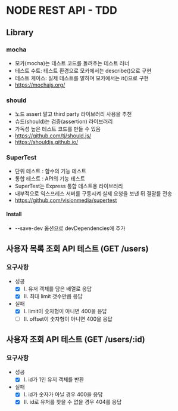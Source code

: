 # NODE REST API - TDD

## Library
### mocha
- 모카(mocha)는 테스트 코드를 돌려주는 테스트 러너 
- 테스트 수트: 테스트 환경으로 모카에서는 describe()으로 구현
- 테스트 케이스: 실제 테스트를 말하며 모카에서는 it()으로 구현
- https://mochajs.org/

### should
- 노드 assert 말고 third party 라이브러리 사용을 추천
- 슈드(should)는 검증(assertion) 라이브러리
- 가독성 높은 테스트 코드를 만들 수 있음
- https://github.com/tj/should.js/
- https://shouldjs.github.io/

### SuperTest
- 단위 테스트 : 함수의 기능 테스트
- 통합 테스트 : API의 기능 테스트
- SuperTest는 Express 통합 테스트용 라이브러리
- 내부적으로 익스프레스 서버를 구동시켜 실제 요청을 보낸 뒤 결괄를 전송
- https://github.com/visionmedia/supertest

#### Install
- --save-dev 옵션으로 devDependencies에 추가

## 사용자 목록 조회 API 테스트 (GET /users)
### 요구사항
- 성공
    - [x] Ⅰ. 유저 객체를 담은 배열로 응답 
    - [x] Ⅱ. 최대 limit 갯수만큼 응답

- 실패
    - [x] Ⅰ. limit이 숫자형이 아니면 400을 응답
    - [ ] Ⅱ. offset이 숫자형이 아니면 400을 응답

## 사용자 조회 API 테스트 (GET /users/:id)
### 요구사항
- 성공
    - [x] Ⅰ. id가 1인 유저 객체를 반환

- 실패
    - [x] Ⅰ. id가 숫자가 아닐 경우 400을 응답
    - [x] Ⅱ. id로 유저를 찾을 수 없을 경우 404를 응답